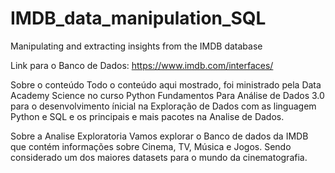 # IMDB_data_manipulation_SQL
Manipulating and extracting insights from the IMDB database

Link para o Banco de Dados: https://www.imdb.com/interfaces/

Sobre o conteúdo
Todo o conteúdo aqui mostrado, foi ministrado pela Data Academy Science no curso Python Fundamentos Para Análise de Dados 3.0 para o desenvolvimento ínicial na Exploração de Dados com as linguagem Python e SQL e os principais e mais pacotes na Analise de Dados.



Sobre a Analise Exploratoria
Vamos explorar o Banco de dados da IMDB que contém informações sobre Cinema, TV, Música e Jogos. Sendo considerado um dos maiores datasets para o mundo da cinematografia.

